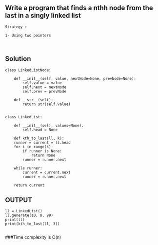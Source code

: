 ## Write a program that finds a nthh node from the last in a singly linked list 


```
Strategy :

1- Using two pointers



```

## Solution

```
class LinkedListNode:

    def __init__(self, value, nextNode=None, prevNode=None):
        self.value = value
        self.next = nextNode
        self.prev = prevNode

    def __str__(self):
        return str(self.value)


class LinkedList:

    def __init__(self, values=None):
        self.head = None
        
    def kth_to_last(ll, k):
    runner = current = ll.head
    for i in range(k):
        if runner is None:
            return None
        runner = runner.next

    while runner:
        current = current.next
        runner = runner.next

    return current

```
## OUTPUT
```
ll = LinkedList()
ll.generate(10, 0, 99)
print(ll)
print(kth_to_last(ll, 3))  
        
```

###Time complexity is O(n)
